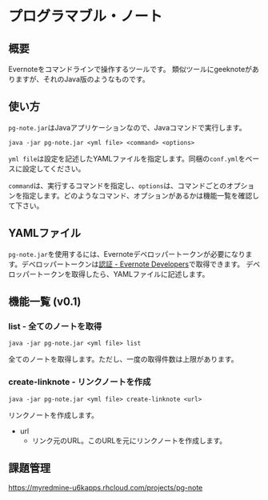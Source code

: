 プログラマブル・ノート
======================

## 概要

Evernoteをコマンドラインで操作するツールです。
類似ツールにgeeknoteがありますが、それのJava版のようなものです。

## 使い方

`pg-note.jar`はJavaアプリケーションなので、Javaコマンドで実行します。

    java -jar pg-note.jar <yml file> <command> <options>

`yml file`は設定を記述したYAMLファイルを指定します。同梱の`conf.yml`をベースに設定してください。

`command`は、実行するコマンドを指定し、`options`は、コマンドごとのオプションを指定します。どのようなコマンド、オプションがあるかは機能一覧を確認して下さい。

## YAMLファイル

`pg-note.jar`を使用するには、Evernoteデベロッパートークンが必要になります。デベロッパートークンは[認証 - Evernote Developers](https://dev.evernote.com/intl/jp/doc/articles/authentication.php#devtoken)で取得できます。
デベロッパートークンを取得したら、YAMLファイルに記述します。

## 機能一覧 (v0.1)

### list - 全てのノートを取得

    java -jar pg-note.jar <yml file> list

全てのノートを取得します。ただし、一度の取得件数は上限があります。

### create-linknote - リンクノートを作成

    java -jar pg-note.jar <yml file> create-linknote <url>

リンクノートを作成します。

* url
  * リンク元のURL。このURLを元にリンクノートを作成します。

## 課題管理

https://myredmine-u6kapps.rhcloud.com/projects/pg-note
